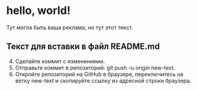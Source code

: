 # hello, world!
Тут могла быть ваша реклама, но  тут этот текст.

## Текст для вставки в файл README.md
4. Сделайте коммит с изменениями.
5. Отправьте коммит в репозиторий: git push -u origin new-text.
6. Откройте репозиторий на GitHub в браузере, переключитесь на ветку new-text и скопируйте ссылку из адресной строки браузера.